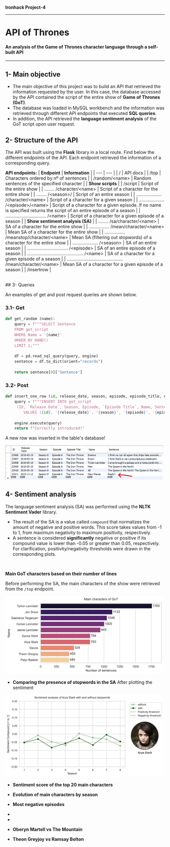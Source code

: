 **Ironhack Project-4**

---
# API of Thrones 
#### An analysis of the Game of Thrones character language through a self-built API
---
## 1- Main objective
- The main objective of this project was to build an API that retrieved the information requested by the user. In this case, the database accessed by the API contained the script of the entire show of **Game of Thrones (GoT)**. 
- The database was loaded in MySQL workbench and the information was retrieved through different API endpoints that executed **SQL queries**. 
- In addition, the API retrieved the **language sentiment analysis** of the GoT script upon user request.

## 2- Structure of the API
The API was built using the **Flask** library in a local route. Find below the different endpoints of the API. Each endpoint retrieved the information of a corresponding query.  

**API endpoints:**
| **Endpoint** | **Information** |
| --- | --- |
| / | API docs |
| /top | Characters ordered by nº of sentences |
| /random/\<name> | Random sentences of the specified character |
| **Show scripts** | 
| /script | Script of the entire show |
| ........ /character/\<name> | Script of a character for the entire show |
| ........ /\<season>/ | Script of an entire season |
| .................... /character/\<name> | Script of a character for a given season |
| .................... /\<episode>/\<name> | Script of a character for a given episode. If no name is specified returns the script of an entire episode of a season |
| ................................ /\<name> | Script of a character for a given episode of a season |
| **Show sentiment analysis (SA)** |
| ........ /sa/character/\<name> | SA of a character for the entire show |
| ................ /mean/character/\<name> | Mean SA of a character for the entire show | 
| ................ /meanstop/character/\<name> | Mean SA (filtering out stopwords) of a character for the entire show |
| .................... /\<season> | SA of an entire season |
| ................................ /\<episode> | SA of an entire episode of a season |
| ............................................ /\<name> | SA of a character for a given episode of a season |
| ............................................ /mean/character/\<name> | Mean SA of a character for a given episode of a season |
| /insertrow |

<br>
## 3- Queries

An examples of get and post request queries are shown below.

### 3.1- Get

```python
def get_random (name):
    query = f"""SELECT Sentence 
    FROM got_script
    WHERE Name = '{name}'
    ORDER BY RAND()
    LIMIT 1;"""

    df = pd.read_sql_query(query, engine)
    sentence = df.to_dict(orient="records")

    return sentence[0]['Sentence']
```

### 3.2- Post

```python
def insert_one_row (id, release_date, season, episode, episode_title, name, sentence):
    query = f"""INSERT INTO got_script
     (ID, `Release Date`, Season, Episode, `Episode Title`, Name, Sentence) 
        VALUES ({id}, '{release_date}', '{season}', '{episode}', '{episode_title}', '{name}', '{sentence}');"""

    engine.execute(query)
    return f"Correctly introduced!"
```
A new row was inserted in the table's database!

<img src="./images/post_request.jpg" width="500"/>

<br>

## 4- Sentiment analysis

The language sentiment analysis (SA) was performed using the **NLTK Sentiment Vader** library. 
- The result of the SA is a value called `compound` that normalizes the amount of negative and positive words. This score takes values from -1 to 1, from maximum negativity to maximum positivity, respectively. 
- A sentence is considered **significantly** negative or positive if its compound value is lower than -0.05 or greater than 0.05, respectively. For clarification, positivity/negativity thresholds were drawn in the corresponding plots.

<br>

**Main GoT characters based on their number of lines**

Before performing the SA, the main characters of the show were retrieved from the `/top` endpoint.

<img src="./src/tools/output/number_sentences.jpg" width="500"/>

<br>

- **Comparing the presence of stopwords in the SA**
After plotting the sentiment

<img src="./images/with_without_stopwords.jpg" width="500"/>

- **Sentiment score of the top 20 main characters**

- **Evolution of main characters by season**

- **Most negative episodes**

-
-

- **Oberyn Martell vs The Mountain**

- **Theon Greyjoy vs Ramsay Bolton**

